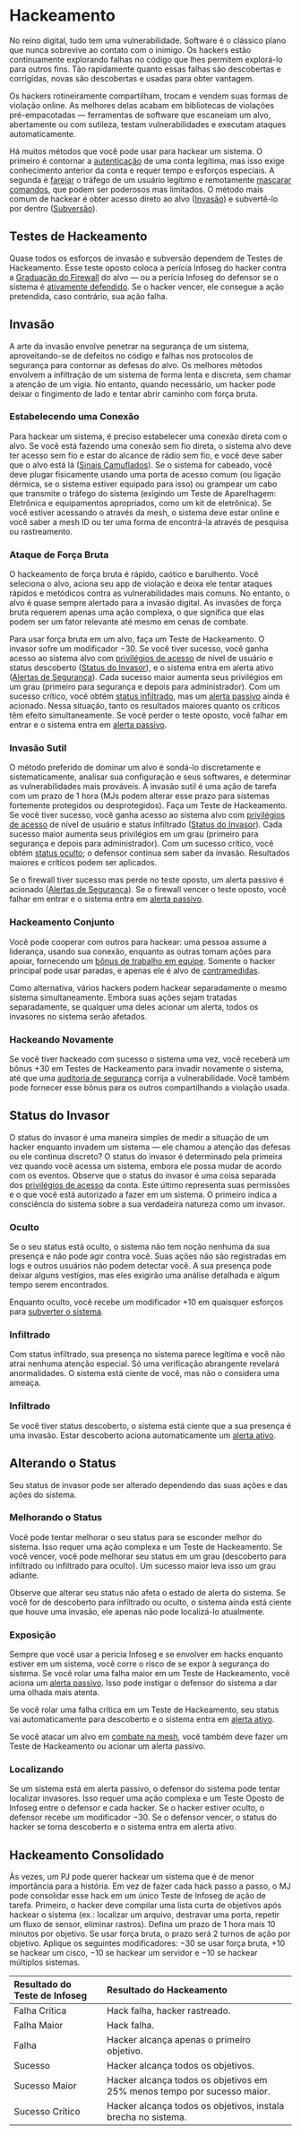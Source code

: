 # Hackeamento

No reino digital, tudo tem uma vulnerabilidade. Software é o clássico plano que nunca sobrevive ao contato com o inimigo. Os hackers estão continuamente explorando falhas no código que lhes permitem explorá-lo para outros fins. Tão rapidamente quanto essas falhas são descobertas e corrigidas, novas são descobertas e usadas para obter vantagem.

Os hackers rotineiramente compartilham, trocam e vendem suas formas de violação online. As melhores delas acabam em bibliotecas de violações pré-empacotadas — ferramentas de software que escaneiam um alvo, abertamente ou com sutileza, testam vulnerabilidades e executam ataques automaticamente.

Há muitos métodos que você pode usar para hackear um sistema. O primeiro é contornar a [autenticação](../13/05-authentication-and-encryption.md) de uma conta legítima, mas isso exige conhecimento anterior da conta e requer tempo e esforços especiais. A segunda é [farejar](../13/04-devices-apps-and-links.md#sniffing) o tráfego de um usuário legítimo e remotamente [mascarar comandos](../13/05-authentication-and-encryption.md#spoofing), que podem ser poderosos mas limitados. O método mais comum de hackear é obter acesso direto ao alvo ([Invasão](../13/11-hacking.md#intrusion)) e subvertê-lo por dentro ([Subversão](../13/13-system-subversion.md)).

## Testes de Hackeamento

Quase todos os esforços de invasão e subversão dependem de Testes de Hackeamento. Esse teste oposto coloca a perícia Infoseg do hacker contra a [Graduação do Firewall](../13/12-countermeasures.md#firewall-ratings) do alvo — ou a perícia Infoseg do defensor se o sistema é [ativamente defendido](../13/12-countermeasures.md#active-defense). Se o hacker vencer, ele consegue a ação pretendida, caso contrário, sua ação falha.

## Invasão

A arte da invasão envolve penetrar na segurança de um sistema, aproveitando-se de defeitos no código e falhas nos protocolos de segurança para contornar as defesas do alvo. Os melhores métodos envolvem a infiltração de um sistema de forma lenta e discreta, sem chamar a atenção de um vigia. No entanto, quando necessário, um hacker pode deixar o fingimento de lado e tentar abrir caminho com força bruta.

### Estabelecendo uma Conexão

Para hackear um sistema, é preciso estabelecer uma conexão direta com o alvo. Se você está fazendo uma conexão sem fio direta, o sistema alvo deve ter acesso sem fio e estar do alcance de rádio sem fio, e você deve saber que o alvo está lá ([Sinais Camuflados](../13/04-devices-apps-and-links.md#stealthed-signals)). Se o sistema for cabeado, você deve plugar fisicamente usando uma porta de acesso comum (ou ligação dérmica, se o sistema estiver equipado para isso) ou grampear um cabo que transmite o tráfego do sistema (exigindo um Teste de Aparelhagem: Eletrônica e equipamentos apropriados, como um kit de eletrônica). Se você estiver acessando o através da mesh, o sistema deve estar online e você saber a mesh ID ou ter uma forma de encontrá-la através de pesquisa ou rastreamento.

### Ataque de Força Bruta

O hackeamento de força bruta é rápido, caótico e barulhento. Você seleciona o alvo, aciona seu app de violação e deixa ele tentar ataques rápidos e metódicos contra as vulnerabilidades mais comuns. No entanto, o alvo é quase sempre alertado para a invasão digital. As invasões de força bruta requerem apenas uma ação complexa, o que significa que elas podem ser um fator relevante até mesmo em cenas de combate.

Para usar força bruta em um alvo, faça um Teste de Hackeamento. O invasor sofre um modificador −30. Se você tiver sucesso, você ganha acesso ao sistema alvo com [privilégios de acesso](../13/05-authentication-and-encryption.md#accounts--access-privileges) de nível de usuário e status descoberto ([Status do Invasor](../13/11-hacking.md#intruder-status)), e o sistema entra em alerta ativo ([Alertas de Segurança](../13/12-countermeasures.md#security-alerts)). Cada sucesso maior aumenta seus privilégios em um grau (primeiro para segurança e depois para administrador). Com um sucesso crítico, você obtém [status infiltrado](../13/11-hacking.md#covert), mas um [alerta passivo](../13/12-countermeasures.md#passive-alert) ainda é acionado. Nessa situação, tanto os resultados maiores quanto os críticos têm efeito simultaneamente. Se você perder o teste oposto, você falhar em entrar e o sistema entra em [alerta passivo](../13/12-countermeasures.md#passive-alert).

### Invasão Sutil

O método preferido de dominar um alvo é sondá-lo discretamente e sistematicamente, analisar sua configuração e seus softwares, e determinar as vulnerabilidades mais prováveis. A invasão sutil é uma ação de tarefa com um prazo de 1 hora (MJs podem alterar esse prazo para sistemas fortemente protegidos ou desprotegidos). Faça um Teste de Hackeamento. Se você tiver sucesso, você ganha acesso ao sistema alvo com [privilégios de acesso](../13/05-authentication-and-encryption.md#accounts--access-privileges) de nível de usuário e status infiltrado ([Status do Invasor](../13/11-hacking.md#intruder-status)). Cada sucesso maior aumenta seus privilégios em um grau (primeiro para segurança e depois para administrador). Com um sucesso crítico, você obtém [status oculto](../13/11-hacking.md#hidden); o defensor continua sem saber da invasão. Resultados maiores e críticos podem ser aplicados.

Se o firewall tiver sucesso mas perde no teste oposto, um alerta passivo é acionado ([Alertas de Segurança](../13/12-countermeasures.md#security-alerts)). Se o firewall vencer o teste oposto, você falhar em entrar e o sistema entra em [alerta passivo](../13/12-countermeasures.md#passive-alert).

### Hackeamento Conjunto

Você pode cooperar com outros para hackear: uma pessoa assume a liderança, usando sua conexão, enquanto as outras tomam ações para apoiar, fornecendo um [bônus de trabalho em equipe](../03/01-how-to-play.md#teamwork). Somente o hacker principal pode usar paradas, e apenas ele é alvo de [contramedidas](../13/12-countermeasures.md).

Como alternativa, vários hackers podem hackear separadamente o mesmo sistema simultaneamente. Embora suas ações sejam tratadas separadamente, se qualquer uma deles acionar um alerta, todos os invasores no sistema serão afetados.

### Hackeando Novamente

Se você tiver hackeado com sucesso o sistema uma vez, você receberá um bônus +30 em Testes de Hackeamento para invadir novamente o sistema, até que uma [auditoria de segurança](../13/12-countermeasures.md#security-audits) corrija a vulnerabilidade. Você também pode fornecer esse bônus para os outros compartilhando a violação usada.

## Status do Invasor

O status do invasor é uma maneira simples de medir a situação de um hacker enquanto invadem um sistema — ele chamou a atenção das defesas ou ele continua discreto? O status do invasor é determinado pela primeira vez quando você acessa um sistema, embora ele possa mudar de acordo com os eventos. Observe que o status do invasor é uma coisa separada dos [privilégios de acesso](../13/05-authentication-and-encryption.md#accounts--access-privileges) da conta. Este último representa suas permissões e o que você está autorizado a fazer em um sistema. O primeiro indica a consciência do sistema sobre a sua verdadeira natureza como um invasor.

### Oculto

Se o seu status está oculto, o sistema não tem noção nenhuma da sua presença e não pode agir contra você. Suas ações não são registradas em logs e outros usuários não podem detectar você. A sua presença pode deixar alguns vestígios, mas eles exigirão uma análise detalhada e algum tempo serem encontrados.

Enquanto oculto, você recebe um modificador +10 em quaisquer esforços para [subverter o sistema](../13/13-system-subversion.md).

### Infiltrado

Com status infiltrado, sua presença no sistema parece legítima e você não atrai nenhuma atenção especial. Só uma verificação abrangente revelará anormalidades. O sistema está ciente de você, mas não o considera uma ameaça.

### Infiltrado

Se você tiver status descoberto, o sistema está ciente que a sua presença é uma invasão. Estar descoberto aciona automaticamente um [alerta ativo](../13/12-countermeasures.md#active-alert).

## Alterando o Status

Seu status de invasor pode ser alterado dependendo das suas ações e das ações do sistema.

### Melhorando o Status

Você pode tentar melhorar o seu status para se esconder melhor do sistema. Isso requer uma ação complexa e um Teste de Hackeamento. Se você vencer, você pode melhorar seu status em um grau (descoberto para infiltrado ou infiltrado para oculto). Um sucesso maior leva isso um grau adiante.

Observe que alterar seu status não afeta o estado de alerta do sistema. Se você for de descoberto para infiltrado ou oculto, o sistema ainda está ciente que houve uma invasão, ele apenas não pode localizá-lo atualmente.

### Exposição

Sempre que você usar a pericia Infoseg e se envolver em hacks enquanto estiver em um sistema, você corre o risco de se expor à segurança do sistema. Se você rolar uma falha maior em um Teste de Hackeamento, você aciona um [alerta passivo](../13/12-countermeasures.md#passive-alert). Isso pode instigar o defensor do sistema a dar uma olhada mais atenta.

Se você rolar uma falha crítica em um Teste de Hackeamento, seu status vai automaticamente para descoberto e o sistema entra em [alerta ativo](../13/12-countermeasures.md#active-alert).

Se você atacar um alvo em [combate na mesh](../13/14-mesh-combat.md), você também deve fazer um Teste de Hackeamento ou acionar um alerta passivo.

### Localizando

Se um sistema está em alerta passivo, o defensor do sistema pode tentar localizar invasores. Isso requer uma ação complexa e um Teste Oposto de Infoseg entre o defensor e cada hacker. Se o hacker estiver oculto, o defensor recebe um modificador −30. Se o defensor vencer, o status do hacker se torna descoberto e o sistema entra em alerta ativo.

<!-- CLEANED blockquote -->

## Hackeamento Consolidado

Às vezes, um PJ pode querer hackear um sistema que é de menor importância para a história. Em vez de fazer cada hack passo a passo, o MJ pode consolidar esse hack em um único Teste de Infoseg de ação de tarefa. Primeiro, o hacker deve compilar uma lista curta de objetivos após hackear o sistema (ex.: localizar um arquivo, destravar uma porta, repetir um fluxo de sensor, eliminar rastros). Defina um prazo de 1 hora mais 10 minutos por objetivo. Se usar força bruta, o prazo será 2 turnos de ação por objetivo. Aplique os seguintes modificadores: −30 se usar força bruta, +10 se hackear um cisco, −10 se hackear um servidor e −10 se hackear múltiplos sistemas.

| Resultado do Teste de Infoseg | Resultado do Hackeamento                                                |
|:----------------------------- |:----------------------------------------------------------------------- |
| Falha Crítica                 | Hack falha, hacker rastreado.                                           |
| Falha Maior                   | Hack falha.                                                             |
| Falha                         | Hacker alcança apenas o primeiro objetivo.                              |
| Sucesso                       | Hacker alcança todos os objetivos.                                      |
| Sucesso Maior                 | Hacker alcança todos os objetivos em 25% menos tempo por sucesso maior. |
| Sucesso Crítico               | Hacker alcança todos os objetivos, instala brecha no sistema.           |

<!-- CLEANED /blockquote -->
